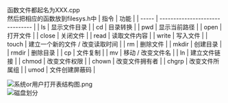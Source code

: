函数文件都起名为XXX.cpp  
然后把相应的函数放到filesys.h中
| 指令  | 功能                            |
| ----- | ------------------------------- |
| ls    | 显示文件目录                    |
| cd    | 目录转换                        |
| pwd   | 显示当前路径                    |
| open  | 打开文件                        |
| close | 关闭文件                        |
| read  | 读取文件内容                    |
| write | 写入文件                        |
| touch | 建立一个新的文件 / 改变读取时间 |
| rm    | 删除文件                        |
| mkdir | 创建目录                        |
| rmdir | 删除目录                        |
| cp    | 文件复制                        |
| mv    | 移动 / 改变文件名               |
| ln    | 建立文件链接                    |
| chmod | 改变文件权限                    |
| chown | 改变文件拥有者                  |
| chgrp | 改变文件所属组                  |
| umod  | 文件创建屏蔽码                  |
  
![系统or用户打开表结构图.png](https://i0.hdslb.com/bfs/album/4909cd5cb42187ccb2645cb3d2935628a4a2ee6a.png)  
![磁盘划分](https://i0.hdslb.com/bfs/album/2f20257f9659a95bc4f082b10f9138e5b766fc19.png)  
